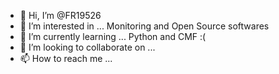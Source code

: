 - 👋 Hi, I’m @FR19526
- 👀 I’m interested in ... Monitoring and Open Source softwares
- 🌱 I’m currently learning ... Python and CMF :(
- 💞️ I’m looking to collaborate on ... 
- 📫 How to reach me ... 

<!---
FR19526/FR19526 is a ✨ special ✨ repository because its `README.md` (this file) appears on your GitHub profile.
You can click the Preview link to take a look at your changes.
--->
